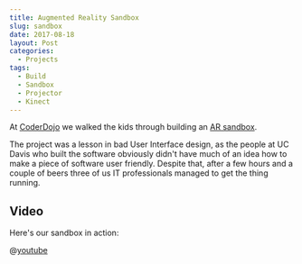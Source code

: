 ```yaml
---
title: Augmented Reality Sandbox
slug: sandbox
date: 2017-08-18
layout: Post
categories:
  - Projects
tags:
  - Build
  - Sandbox
  - Projector
  - Kinect
---
```


At [CoderDojo](http://coderdojo.nz/) we walked the kids through building an [AR sandbox](http://idav.ucdavis.edu/~okreylos/ResDev/SARndbox/).

<!-- more -->

The project was a lesson in bad User Interface design, as the people at UC Davis who built the software obviously didn't have much of an idea how to make a piece of software user friendly. Despite that, after a few hours and a couple of beers three of us IT professionals managed to get the thing running.

## Video

Here's our sandbox in action:

@[youtube](https://youtu.be/jbgCsKpnj7Q)
